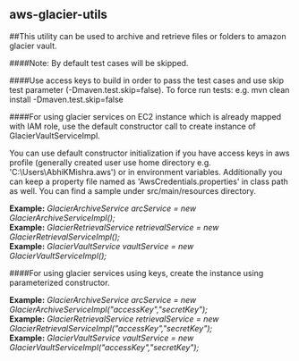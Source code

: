 ## aws-glacier-utils
##This utility can be used to archive and retrieve files or folders to amazon glacier vault.

####Note: By default test cases will be skipped. 

####Use access keys to build in order to pass the test cases and use skip test parameter (-Dmaven.test.skip=false). To force run tests: e.g. mvn clean install -Dmaven.test.skip=false


####For using glacier services on EC2 instance which is already mapped with IAM role, use the default constructor call to create instance of GlacierVaultServiceImpl. 

You can use default constructor initialization if you have access keys in aws profile 
(generally created user use home directory e.g. 'C:\Users\AbhiKMishra\.aws') or in environment variables. Additionally you can keep a property file named as 'AwsCredentials.properties' in class path as well. You can find a sample under src/main/resources directory.

**Example:** *GlacierArchiveService arcService = new GlacierArchiveServiceImpl();*  
**Example:** *GlacierRetrievalService retrievalService = new GlacierRetrievalServiceImpl();*  
**Example:** *GlacierVaultService vaultService = new GlacierVaultServiceImpl();*

####For using glacier services using keys, create the instance using parameterized constructor. 


**Example:** *GlacierArchiveService arcService = new GlacierArchiveServiceImpl("accessKey","secretKey");*  
**Example:** *GlacierRetrievalService retrievalService = new GlacierRetrievalServiceImpl("accessKey","secretKey");*  
**Example:** *GlacierVaultService vaultService = new GlacierVaultServiceImpl("accessKey","secretKey");*